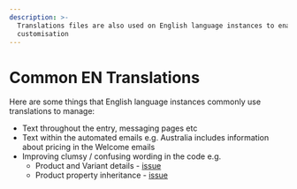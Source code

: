 ```yaml
---
description: >-
  Translations files are also used on English language instances to enable some
  customisation
---
```


# Common EN Translations

Here are some things that English language instances commonly use translations to manage:

* Text throughout the entry, messaging pages etc
* Text within the automated emails e.g. Australia includes information about pricing in the Welcome emails 
* Improving clumsy / confusing wording in the code e.g.
  * Product and Variant details - [issue](https://github.com/openfoodfoundation/openfoodnetwork/issues/4788)
  * Product property inheritance - [issue](https://github.com/openfoodfoundation/openfoodnetwork/issues/4466) 

